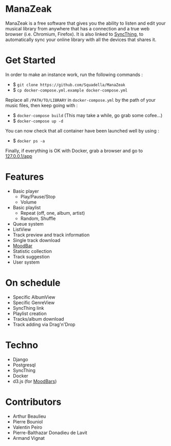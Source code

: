 # ManaZeak
ManaZeak is a free software that gives you the ability to listen and edit your musical library from anywhere that has a connection and a true web browser (i.e. Chromium, Firefox). It is also linked to [SyncThing](https://syncthing.net/), to automatically sync your online library with all the devices that shares it. 

# Get Started
In order to make an instance work, run the following commands :
- $ ```git clone https://github.com/Squadella/ManaZeak```
- $ ```cp docker-compose.yml.example docker-compose.yml```

Replace all ```/PATH/TO/LIBRARY``` in ```docker-compose.yml``` by the path of your music files, then keep going with :

- $ ```docker-compose build``` (This may take a while, go grab some cofee...)
- $ ```docker-compose up -d```

You can now check that all container have been launched well by using :
- $ ```docker ps -a```

Finally, if everything is OK with Docker, grab a browser and go to [127.0.0.1/app](127.0.0.1/app)

# Features
- Basic player
    - Play/Pause/Stop
    - Volume
- Basic playlist
    - Repeat (off, one, album, artist)
    - Random, Shuffle
- Queue system
- ListView
- Track preview and track information
- Single track download
- [MoodBar](https://en.wikipedia.org/wiki/Moodbar)
- Statistic collection
- Track suggestion
- User system

# On schedule
- Specific AlbumView
- Specific GenreView
- SyncThing link
- Playlist creation
- Tracks/album download
- Track adding via Drag'n'Drop

# Techno
- Django
- Postgresql
- SyncThing
- Docker
- d3.js (for [MoodBars](https://en.wikipedia.org/wiki/Moodbar))

# Contributors
- Arthur Beaulieu
- Pierre Bouniol
- Valentin Peiro
- Pierre-Balthazar Donadieu de Lavit
- Armand Vignat
